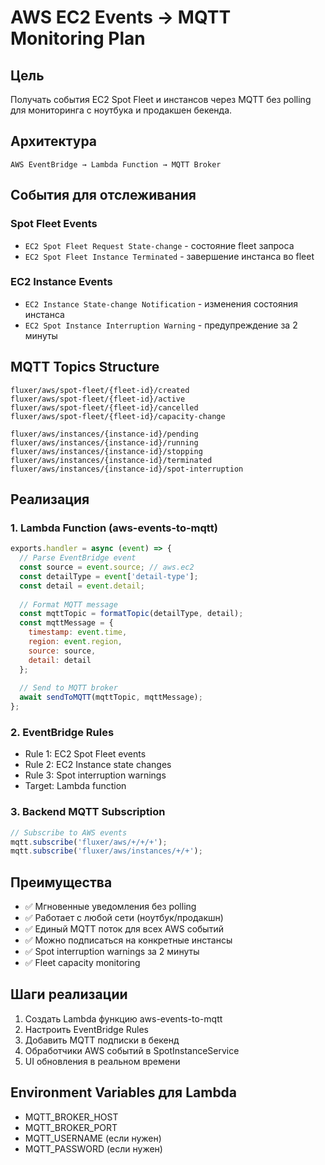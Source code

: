 # AWS EC2 Events → MQTT Monitoring Plan

## Цель
Получать события EC2 Spot Fleet и инстансов через MQTT без polling для мониторинга с ноутбука и продакшен бекенда.

## Архитектура
```
AWS EventBridge → Lambda Function → MQTT Broker
```

## События для отслеживания

### Spot Fleet Events
- `EC2 Spot Fleet Request State-change` - состояние fleet запроса
- `EC2 Spot Fleet Instance Terminated` - завершение инстанса во fleet

### EC2 Instance Events  
- `EC2 Instance State-change Notification` - изменения состояния инстанса
- `EC2 Spot Instance Interruption Warning` - предупреждение за 2 минуты

## MQTT Topics Structure
```
fluxer/aws/spot-fleet/{fleet-id}/created
fluxer/aws/spot-fleet/{fleet-id}/active
fluxer/aws/spot-fleet/{fleet-id}/cancelled
fluxer/aws/spot-fleet/{fleet-id}/capacity-change

fluxer/aws/instances/{instance-id}/pending
fluxer/aws/instances/{instance-id}/running  
fluxer/aws/instances/{instance-id}/stopping
fluxer/aws/instances/{instance-id}/terminated
fluxer/aws/instances/{instance-id}/spot-interruption
```

## Реализация

### 1. Lambda Function (aws-events-to-mqtt)
```javascript
exports.handler = async (event) => {
  // Parse EventBridge event
  const source = event.source; // aws.ec2
  const detailType = event['detail-type'];
  const detail = event.detail;
  
  // Format MQTT message
  const mqttTopic = formatTopic(detailType, detail);
  const mqttMessage = {
    timestamp: event.time,
    region: event.region,
    source: source,
    detail: detail
  };
  
  // Send to MQTT broker
  await sendToMQTT(mqttTopic, mqttMessage);
};
```

### 2. EventBridge Rules
- Rule 1: EC2 Spot Fleet events
- Rule 2: EC2 Instance state changes  
- Rule 3: Spot interruption warnings
- Target: Lambda function

### 3. Backend MQTT Subscription
```typescript
// Subscribe to AWS events
mqtt.subscribe('fluxer/aws/+/+/+');
mqtt.subscribe('fluxer/aws/instances/+/+');
```

## Преимущества
- ✅ Мгновенные уведомления без polling
- ✅ Работает с любой сети (ноутбук/продакшн)
- ✅ Единый MQTT поток для всех AWS событий
- ✅ Можно подписаться на конкретные инстансы
- ✅ Spot interruption warnings за 2 минуты
- ✅ Fleet capacity monitoring

## Шаги реализации
1. Создать Lambda функцию aws-events-to-mqtt
2. Настроить EventBridge Rules
3. Добавить MQTT подписки в бекенд
4. Обработчики AWS событий в SpotInstanceService
5. UI обновления в реальном времени

## Environment Variables для Lambda
- MQTT_BROKER_HOST
- MQTT_BROKER_PORT  
- MQTT_USERNAME (если нужен)
- MQTT_PASSWORD (если нужен)